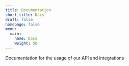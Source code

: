 ```yaml
---
title: Documentation
short_title: Docs
draft: false
homepage: false
menu:
  main:
    name: Docs
    weight: 50
---
```


Documentation for the usage of our API and integrations
